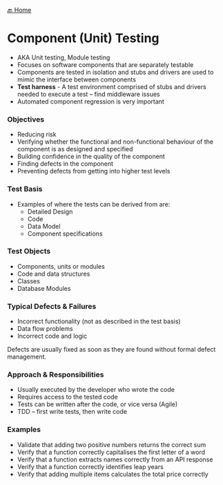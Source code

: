 [🔙 Home](../home.md)



# Component (Unit) Testing

* AKA Unit testing, Module testing
* Focuses on software components that are separately testable
* Components are tested in isolation and stubs and drivers are used to mimic the interface between components
* **Test harness** - A test environment comprised of stubs and drivers needed to execute a test – find middleware issues
* Automated component regression is very important

### Objectives
* Reducing risk
* Verifying whether the functional and non-functional behaviour of the component is as designed and specified
* Building confidence in the quality of the component
* Finding defects in the component
* Preventing defects from getting into higher test levels

### Test Basis
* Examples of where the tests can be derived from are:
  * Detailed Design
  * Code
  * Data Model
  * Component specifications

### Test Objects
* Components, units or modules
* Code and data structures
* Classes
* Database Modules

### Typical Defects & Failures
* Incorrect functionality (not as described in the test basis)
* Data flow problems
* Incorrect code and logic

Defects are usually fixed as soon as they are found without formal defect management.

### Approach & Responsibilities
* Usually executed by the developer who wrote the code
* Requires access to the tested code
* Tests can be written after the code, or vice versa (Agile)
* TDD – first write tests, then write code

### Examples
* Validate that adding two positive numbers returns the correct sum
* Verify that a function correctly capitalises the first letter of a word
* Verify that a function extracts names correctly from an API response
* Verify that a function correctly identifies leap years
* Verify that adding multiple items calculates the total price correctly